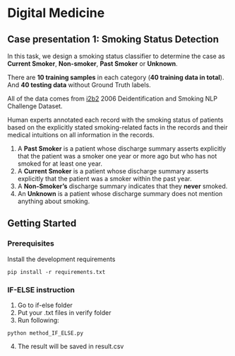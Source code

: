 # Digital Medicine
## Case presentation 1: Smoking Status Detection

In this task, we design a smoking status classifier to determine the case as **Current Smoker**, **Non-smoker**, **Past Smoker** or **Unknown**.

There are **10 training samples** in each category (**40 training data in total**). And **40 testing data** without Ground Truth labels.

All of the data comes from  [i2b2](https://www.i2b2.org) 2006 Deidentification and Smoking NLP Challenge Dataset.

Human experts annotated each record with the smoking status of patients based on the explicitly stated smoking-related facts in the records and their medical intuitions on all information in the records.

1. A **Past Smoker** is a patient whose discharge summary asserts explicitly that the patient was a smoker one year or more ago but who has not smoked for at least one year.
2. A **Current Smoker** is a patient whose discharge summary asserts explicitly that the patient was a smoker within the past year.
3. A **Non-Smoker’s** discharge summary indicates that they **never** smoked.
4. An **Unknown** is a patient whose discharge summary does not mention anything about smoking.

## Getting Started
### Prerequisites
Install the development requirements
```
pip install -r requirements.txt
```

### IF-ELSE instruction
1. Go to if-else folder
2. Put your .txt files in verify folder
3. Run following:
```
python method_IF_ELSE.py
```
4. The result will be saved in result.csv
